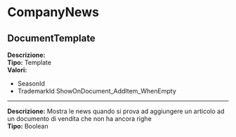 # CompanyNews
DocumentTemplate 
----
**Descrizione:**  <br>
**Tipo:** Template <br>
**Valori:**
* SeasonId
* TrademarkId
ShowOnDocument_AddItem_WhenEmpty 
----
**Descrizione:** Mostra le news quando si prova ad aggiungere un articolo ad un documento di vendita che non ha ancora righe <br>
**Tipo:** Boolean <br>

